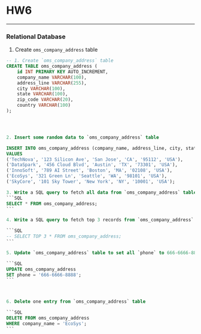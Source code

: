 # HW6

---

### Relational Database

1. Create `oms_company_address` table

````sql
-- 1. Create `oms_company_address` table
CREATE TABLE oms_company_address (
    id INT PRIMARY KEY AUTO_INCREMENT,
    company_name VARCHAR(100),
    address_line VARCHAR(255),
    city VARCHAR(100),
    state VARCHAR(100),
    zip_code VARCHAR(20),
    country VARCHAR(100)
);




2. Insert some random data to `oms_company_address` table

INSERT INTO oms_company_address (company_name, address_line, city, state, zip_code, country)
VALUES
('TechNova', '123 Silicon Ave', 'San Jose', 'CA', '95112', 'USA'),
('DataSpark', '456 Cloud Blvd', 'Austin', 'TX', '73301', 'USA'),
('InnoSoft', '789 AI Street', 'Boston', 'MA', '02108', 'USA'),
('EcoSys', '321 Green Ln', 'Seattle', 'WA', '98101', 'USA'),
('SkyCore', '101 Sky Tower', 'New York', 'NY', '10001', 'USA');

3. Write a SQL query to fetch all data from `oms_company_address` table
```SQL
SELECT * FROM oms_company_address;
```

4. Write a SQL query to fetch top 3 records from `oms_company_address` table

```SQL
-- SELECT TOP 3 * FROM oms_company_address;
```

5. Update `oms_company_address` table to set all `phone` to 666-6666-8888

```SQL
UPDATE oms_company_address
SET phone = '666-6666-8888';
```



6. Delete one entry from `oms_company_address` table

```SQL
DELETE FROM oms_company_address
WHERE company_name = 'EcoSys';
```
````
